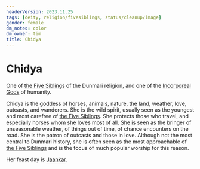 ```yaml
---
headerVersion: 2023.11.25
tags: [deity, religion/fivesiblings, status/cleanup/image]
gender: female
dm_notes: color
dm_owner: tim
title: Chidya
---
```

# Chidya

One of [the Five Siblings](<../../../religions/five-siblings/five-siblings.md>) of the Dunmari religion, and one of the [Incorporeal Gods](<../incorporeal-gods.md>) of humanity. 

Chidya is the goddess of horses, animals, nature, the land, weather, love, outcasts, and wanderers. She is the wild spirit, usually seen as the youngest and most carefree of [the Five Siblings](<../../../religions/five-siblings/five-siblings.md>). She protects those who travel, and especially horses whom she loves most of all. She is seen as the bringer of unseasonable weather, of things out of time, of chance encounters on the road. She is the patron of outcasts and those in love. Although not the most central to Dunmari history, she is often seen as the most approachable of [the Five Siblings](<../../../religions/five-siblings/five-siblings.md>) and is the focus of much popular worship for this reason.

Her feast day is [Jaankar](<../../../holidays-and-festivals/dunmari-festivals/jaankar.md>).




